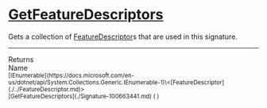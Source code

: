 # [GetFeatureDescriptors](./Signature-100663441.md)

Gets a collection of [FeatureDescriptor](https://github.com/hargitomi97/sigstat/blob/master/docs/md/SigStat/Common/FeatureDescriptor.md)s that are used in this signature.
<br>
<hr>
Returns<img width=550/>Name
<br>
<sub>[IEnumerable](https://docs.microsoft.com/en-us/dotnet/api/System.Collections.Generic.IEnumerable-1)\<[FeatureDescriptor](./../FeatureDescriptor.md)></sub><img width=500/><sub>[GetFeatureDescriptors](./Signature-100663441.md) (  )</sub><br>


